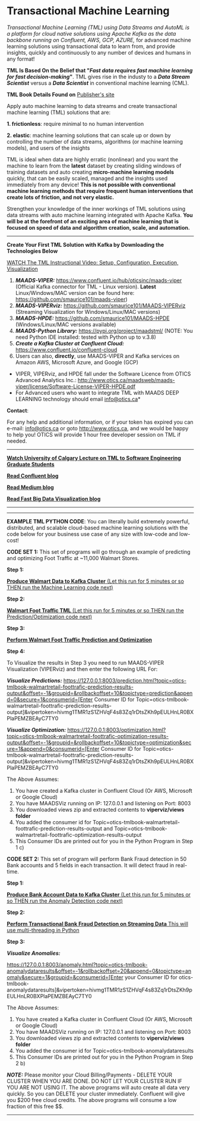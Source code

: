 # Transactional Machine Learning
*Transactional Machine Learning (TML) using Data Streams and AutoML is a platform for cloud native solutions using Apache Kafka as the data backbone running on Confluent, AWS, GCP, AZURE,* for advanced machine learning solutions using transactional data to learn from, and provide insights, quickly and continuously to any number of devices and humans in any format!

**TML Is Based On the Belief that "_Fast data requires fast machine learning for fast decision-making_"**. TML gives rise in the industy to a **_Data Stream Scientist_** versus a **_Data Scientist_** in conventional machine learning (CML). 

**TML Book Details Found on** [Publisher's site](https://www.apress.com/us/book/9781484270226)

Apply auto machine learning to data streams and create transactional machine learning (TML) solutions that are:
 
 **1. frictionless**: require minimal to no human intervention 
 
 **2. elastic**: machine learning solutions that can scale up or down by controlling the number of data streams, algorithms (or machine learning models), and users of the insights

TML is ideal when data are highly erratic (nonlinear) and you want the machine to learn from the **latest** dataset by creating sliding windows of training datasets and auto creating **micro-machine learning models** quickly, that can be easily scaled, managed and the insights used immediately from any device!  **This is not possible with conventional machine learning methods that require frequent human interventions that create lots of friction, and not very elastic.**

Strengthen your knowledge of the inner workings of TML solutions using data streams with auto machine learning integrated with Apache Kafka.  **You will be at the forefront of an exciting area of machine learning that is focused on speed of data and algorithm creation, scale, and automation.**

---

**Create Your First TML Solution with Kafka by Downloading the Technologies Below**

[WATCH The TML Instructional Video: Setup, Configuration, Execution, Visualization](https://youtu.be/b1fuIeC7d-8)

1) **_MAADS-VIPER:_** https://www.confluent.io/hub/oticsinc/maads-viper (Official Kafka connector for TML - Linux version).  **Latest** Linux/Windows/MAC version can be found here: https://github.com/smaurice101/maads-viper)
2) **_MAADS-VIPERviz:_** https://github.com/smaurice101/MAADS-VIPERviz (Streaming Visualization for Windows/Linux/MAC versions)
3) **_MAADS-HPDE:_** https://github.com/smaurice101/MAADS-HPDE (Windows/Linux/MAC versions available)
4) **_MAADS-Python Library:_** https://pypi.org/project/maadstml/ (NOTE: You need Python IDE installed: tested with Python up to v.3.8)
5) **_Create a Kafka Cluster at Confluent Cloud:_** https://www.confluent.io/confluent-cloud
6) Users can also, **directly**, use MAADS-VIPER and Kafka services on Amazon AWS, Microsoft Azure, and Google (GCP)

* VIPER, VIPERviz, and HPDE fall under the Software Licence from OTICS Advanced Analytics Inc.: http://www.otics.ca/maadsweb/maads-viper/license/Software-License-VIPER-HPDE.pdf
* For Advanced users who want to integrate TML with MAADS DEEP LEARNING technology should email info@otics.ca*

**Contact**: 

For any help and additional information, or if your token has expired you can e-mail: info@otics.ca or goto http://www.otics.ca, and we would be happy to help you! OTICS will provide 1 hour free developer session on TML if needed.

***
[**Watch University of Calgary Lecture on TML to Software Engineering Graduate Students**](https://lnkd.in/gxMw6Da)

[**Read Confluent blog**](https://www.confluent.io/blog/transactional-machine-learning-with-maads-viper-and-apache-kafka/)

[**Read Medium blog**](https://sebastian-maurice.medium.com/transactional-machine-learning-with-data-streams-for-real-time-predictions-and-optimization-using-eb12c4df597c)

[**Read Fast Big Data Visualization blog**](https://www.linkedin.com/pulse/fast-visualization-big-data-streams-using-sliding-maurice-ph-d-/?trackingId=OFDLTUUUSGqsgYTC0srzdw%3D%3D)

***

***
**EXAMPLE TML PYTHON CODE**: You can literally build extremely powerful, distributed, and scalable cloud-based machine learning solutions with the code below for your business use case of any size with low-code and low-cost!

**CODE SET 1:** This set of programs will go through an example of predicting and optimizing Foot Traffic at ~11,000 Walmart Stores. 

**Step 1:**

[**Produce Walmart Data to Kafka Cluster** (Let this run for 5 minutes or so THEN run the Machine Learning code next)](https://github.com/smaurice101/produce_data_to_kafka)

**Step 2:**

[**Walmart Foot Traffic TML** (Let this run for 5 minutes or so THEN run the Prediction/Optimization  code next)](https://github.com/smaurice101/Walmart-Foot-Traffic-Transactional-Machine-Learning)

**Step 3:**

[**Perform Walmart Foot Traffic Prediction and Optimization**](https://github.com/smaurice101/Walmart-Predict-and-Optimize-Foot-Traffic) 

**Step 4:**

To Visualize the results in Step 3 you need to run MAADS-VIPER Visualization (VIPERviz) and then enter the following URL For:

**_Visualize Predictions:_**
https://127.0.0.1:8003/prediction.html?topic=otics-tmlbook-walmartretail-foottrafic-prediction-results-output&offset=-1&groupid=&rollbackoffset=10&topictype=prediction&append=0&secure=1&consumerid=[Enter Consumer ID for Topic=otics-tmlbook-walmartretail-foottrafic-prediction-results-output]&vipertoken=hivmg1TMR1zS1ZHVqF4s83Zq1rDtsZKh9pEULHnLR0BXPlaPEMZBEAyC7TY0

**_Visualize Optimization:_**
https://127.0.0.1:8003/optimization.html?topic=otics-tmlbook-walmartretail-foottrafic-optimization-results-output&offset=-1&groupid=&rollbackoffset=10&topictype=optimization&secure=1&append=0&consumerid=[Enter Consumer ID for Topic=otics-tmlbook-walmartretail-foottrafic-prediction-results-output]&vipertoken=hivmg1TMR1zS1ZHVqF4s83Zq1rDtsZKh9pEULHnLR0BXPlaPEMZBEAyC7TY0


The Above Assumes:
1) You have created a Kafka cluster in Confluent Cloud (Or AWS, Microsoft or Google Cloud)
2) You have MAADSViz running on IP: 127.0.0.1 and listening on Port: 8003
3) You downloaded views zip and extracted contents to **viperviz/views folder**
4) You added the consumer id for Topic=otics-tmlbook-walmartretail-foottrafic-prediction-results-output and Topic=otics-tmlbook-walmartretail-foottrafic-optimization-results-output
5) This Consumer IDs are printed out for you in the Python Program in Step 1 c)

**CODE SET 2:** This set of program will perform Bank Fraud detection in 50 Bank accounts and 5 fields in each transaction.  It will detect fraud in real-time. 

**Step 1:**

[**Produce Bank Account Data to Kafka Cluster** (Let this run for 5 minutes or so THEN run the Anomaly Detection code next)](https://github.com/smaurice101/Produce-Bank-Fraud-Data-to-Kafka)

**Step 2:**

[**Perform Transactional Bank Fraud Detection on Streaming Data** This will use multi-threading in Python](https://github.com/smaurice101/Predict-Bank-Fraud)

**Step 3:**

**_Visualize Anomalies:_**

https://127.0.0.1:8003/anomaly.html?topic=otics-tmlbook-anomalydataresults&offset=-1&rollbackoffset=20&append=0&topictype=anomaly&secure=1&groupid=&consumerid=[Enter your Consumer ID for otics-tmlbook-anomalydataresults]&vipertoken=hivmg1TMR1zS1ZHVqF4s83Zq1rDtsZKh9pEULHnLR0BXPlaPEMZBEAyC7TY0

The Above Assumes:
1) You have created a Kafka cluster in Confluent Cloud (Or AWS, Microsoft or Google Cloud)
2) You have MAADSViz running on IP: 127.0.0.1 and listening on Port: 8003
3) You downloaded views zip and extracted contents to **viperviz/views folder**
4) You added the consumer id for Topic=otics-tmlbook-anomalydataresults
5) This Consumer IDs are printed out for you in the Python Program in Step 2 b)

**_NOTE:_** Please monitor your Cloud Billing/Payments - DELETE YOUR CLUSTER WHEN YOU ARE DONE.  DO NOT LET YOUR CLUSTER RUN IF YOU ARE NOT USING IT.  The above programs will auto create all data very quickly. So you can DELETE your cluster immediately.  Confluent will give you $200 free cloud credits.  The above programs will consume a low fraction of this free $$.
***
